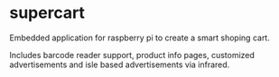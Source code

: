 # supercart
 Embedded application for raspberry pi to create a smart shoping cart.
 
 Includes barcode reader support, product info pages, customized advertisements and isle based advertisements via infrared.

